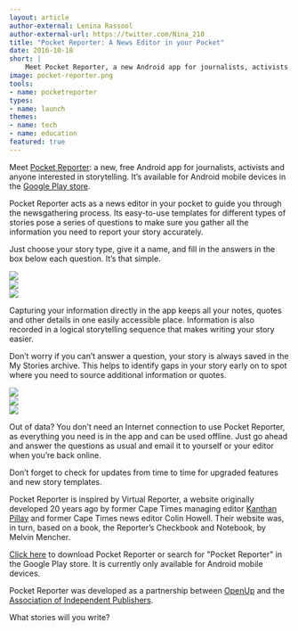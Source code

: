 ```yaml
---
layout: article
author-external: Lenina Rassool
author-external-url: https://twitter.com/Nina_210
title: "Pocket Reporter: A News Editor in your Pocket"
date: 2016-10-18
short: |
    Meet Pocket Reporter, a new Android app for journalists, activists and anyone interested in storytelling that guides you through the newsgathering process.
image: pocket-reporter.png
tools:
- name: pocketreporter
types:
- name: launch
themes:
- name: tech
- name: education
featured: true
---
```


Meet [Pocket Reporter](http://pocketreporter.co.za/): a new, free Android app for journalists, activists and anyone interested in storytelling. It’s available for Android mobile devices in the [Google Play store](https://play.google.com/store/apps/details?id=com.phonegap.pocketreporter).

Pocket Reporter acts as a news editor in your pocket to guide you through the newsgathering process. Its easy-to-use templates for different types of stories pose a series of questions to make sure you gather all the information you need to report your story accurately. 

Just choose your story type, give it a name, and fill in the answers in the box below each question. It’s that simple.

<div class="row">
	<div class="col-sm-4">
		<img src="{{ site.baseurl }}/img/articles/pr-app-install.jpg">
	</div>
	<div class="col-sm-4">
		<img src="{{ site.baseurl }}/img/articles/pr-type.jpg">
	</div>
	<div class="col-sm-4">
		<img src="{{ site.baseurl }}/img/articles/pr-thuli.jpg">
	</div>
</div>

Capturing your information directly in the app keeps all your notes, quotes and other details in one easily accessible place. Information is also recorded in a logical storytelling sequence that makes writing your story easier. 

Don’t worry if you can’t answer a question, your story is always saved in the My Stories archive. This helps to identify gaps in your story early on to spot where you need to source additional information or quotes.

<div class="row">
	<div class="col-sm-4">
		<img src="{{ site.baseurl }}/img/articles/pr-questions.jpg">
	</div>
	<div class="col-sm-4">
		<img src="{{ site.baseurl }}/img/articles/pr-stories.jpg">
	</div>
	<div class="col-sm-4">
		<img src="{{ site.baseurl }}/img/articles/pr-about.jpg">
	</div>
</div>

Out of data? You don’t need an Internet connection to use Pocket Reporter, as everything you need is in the app and can be used offline. Just go ahead and answer the questions as usual and email it to yourself or your editor when you’re back online. 

Don’t forget to check for updates from time to time for upgraded features and new story templates.

Pocket Reporter is inspired by Virtual Reporter, a website originally developed 20 years ago by former Cape Times managing editor [Kanthan Pillay](https://twitter.com/kanthanpillay) and former Cape Times news editor Colin Howell. Their website was, in turn, based on a book, the Reporter’s Checkbook and Notebook, by Melvin Mencher.

[Click here](https://play.google.com/store/apps/details?id=com.phonegap.pocketreporter) to download Pocket Reporter or search for "Pocket Reporter" in the Google Play store. It is currently only available for Android mobile devices.

Pocket Reporter was developed as a partnership between [OpenUp](https://openup.org.za/) and the [Association of Independent Publishers](http://www.aip.org.za/). 

What stories will you write?
